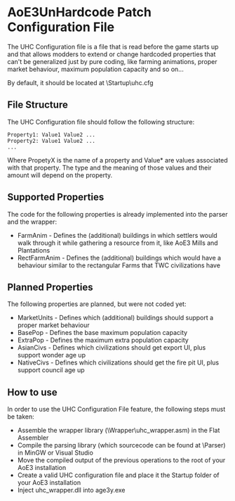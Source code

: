 # AoE3UnHardcode Patch Configuration File

The UHC Configuration file is a file that is read before the game starts up and that allows modders to extend or change hardcoded properties that can't be generalized just by pure coding, like farming animations, proper market behaviour, maximum population capacity and so on...

By default, it should be located at <AoE3 Path>\Startup\uhc.cfg


File Structure
--------------

The UHC Configuration file should follow the following structure:

    Property1: Value1 Value2 ...
    Property2: Value1 Value2 ...
    ...
    
Where PropetyX is the name of a property and Value* are values associated with that property. The type and the meaning of those values and their amount will depend on the property.


Supported Properties
--------------------

The code for the following properties is already implemented into the parser and the wrapper:
* FarmAnim - Defines the (additional) buildings in which settlers would walk through it while gathering a resource from it, like AoE3 Mills and Plantations
* RectFarmAnim - Defines the (additional) buildings which would have a behaviour similar to the rectangular Farms that TWC civilizations have


Planned Properties
------------------

The following properties are planned, but were not coded yet:
* MarketUnits - Defines which (additional) buildings should support a proper market behaviour
* BasePop - Defines the base maximum population capacity
* ExtraPop - Defines the maximum extra population capacity
* AsianCivs - Defines which civilizations should get export UI, plus support wonder age up
* NativeCivs - Defines which civilizations should get the fire pit UI, plus support council age up


How to use
----------

In order to use the UHC Configuration File feature, the following steps must be taken:
* Assemble the wrapper library (\Wrapper\uhc_wrapper.asm) in the Flat Assembler
* Compile the parsing library (which sourcecode can be found at \Parser) in MinGW or Visual Studio
* Move the compiled output of the previous operations to the root of your AoE3 installation
* Create a valid UHC configuration file and place it the Startup folder of your AoE3 installation
* Inject uhc_wrapper.dll into age3y.exe

